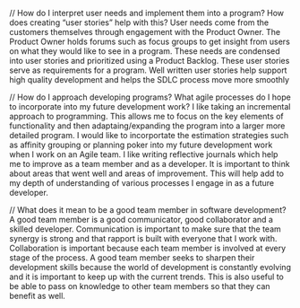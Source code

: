 // How do I interpret user needs and implement them into a program? How does creating “user stories” help with this?
User needs come from the customers themselves through engagement with the Product Owner. The Product Owner holds forums such as focus groups to get insight from users on what they would like to see in a program. These needs are condensed into user stories and prioritized using a Product Backlog. These user stories serve as requirements for a program. Well written user stories help support high quality development and helps the SDLC process move more smoothly 

// How do I approach developing programs? What agile processes do I hope to incorporate into my future development work?
I like taking an incremental approach to programming. This allows me to focus on the key elements of functionality and then adaptaing/expanding the program into a larger more detailed program. I would like to incorportate the estimation strategies such as affinity grouping or planning poker into my future development work when I work on an Agile team. I like writing reflective journals which help me to improve as a team member and as a developer. It is important to think about areas that went well and areas of improvement. This will help add to my depth of understanding of various processes I engage in as a future developer. 

// What does it mean to be a good team member in software development?
A good team member is a good communicator, good collaborator and a skilled developer. Communication is important to make sure that the team synergy is strong and that rapport is built with everyone that I work with. Collaboration is important because each team member is involved at every stage of the process. A good team member seeks to sharpen their development skills because the world of development is constantly evolving and it is important to keep up with the current trends. This is also useful to be able to pass on knowledge to other team members so that they can benefit as well. 
